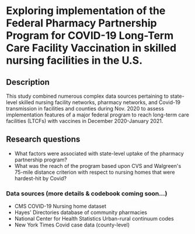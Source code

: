 # Exploring implementation of the Federal Pharmacy Partnership Program for COVID-19 Long-Term Care Facility Vaccination in skilled nursing facilities in the U.S.

## Description

This study combined numerous complex data sources pertaining to state-level skilled nursing facility networks, pharmacy networks, and Covid-19 transmission in facilities and counties during Nov. 2020 to assess implementation features of a major federal program to reach long-term care facilities (LTCFs) with vaccines in December 2020-January 2021.

## Research questions

+ What factors were associated with state-level uptake of the pharmacy partnership program?
+ What was the reach of the program based upon CVS and Walgreen's 75-mile distance criterion with respect to nursing homes that were hardest-hit by Covid?


### Data sources (more details & codebook coming soon...)

+ CMS COVID-19 Nursing home dataset
+ Hayes' Directories database of community pharmacies
+ National Center for Health Statistics Urban-rural continuum codes 
+ New York Times Covid case data (county-level)
 
 
 


